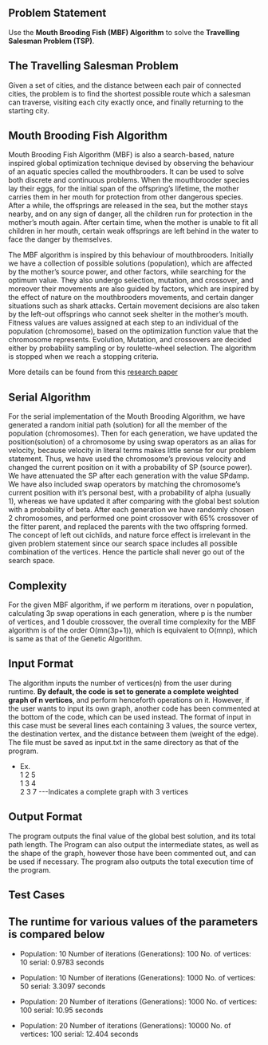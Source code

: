## Problem Statement
Use the **Mouth Brooding Fish (MBF) Algorithm** to solve the **Travelling Salesman Problem (TSP)**.

## The Travelling Salesman Problem
Given a set of cities, and the distance between each pair of connected cities, the problem is to find the shortest possible route which a salesman can traverse, visiting each city exactly once, and finally returning to the starting city.

## Mouth Brooding Fish Algorithm
Mouth Brooding Fish Algorithm (MBF) is also a search-based, nature inspired global optimization technique devised by observing the behaviour of an aquatic species called the mouthbrooders. It can be used to solve both discrete and continuous problems. When the mouthbrooder species lay their eggs, for the initial span of the offspring’s lifetime, the mother carries them in her mouth for protection from other dangerous species. After a while, the offsprings are released in the sea, but the mother stays nearby, and on any sign of danger, all the children run for protection in the mother’s mouth again. After certain time, when the mother is unable to fit all children in her mouth, certain weak offsprings are left behind in the water to face the danger by themselves.

The MBF algorithm is inspired by this behaviour of mouthbrooders. Initially we have a collection of possible solutions (population), which are affected by the mother’s source power, and other factors, while searching for the optimum value. They also undergo selection, mutation, and crossover, and moreover their movements are also guided by factors, which are inspired by the effect of nature on the mouthbrooders movements, and certain danger situations such as shark attacks. Certain movement decisions are also taken by the left-out offsprings who cannot seek shelter in the mother’s mouth. Fitness values are values assigned at each step to an individual of the population (chromosome), based on the optimization function value that the chromosome represents. Evolution, Mutation, and crossovers are decided either by probability sampling or by roulette-wheel selection. The algorithm is stopped when we reach a stopping criteria.

More details can be found from this [research paper](https://www.researchgate.net/publication/320104406_Tackling_global_optimization_problems_with_a_novel_algorithm_-_Mouth_Brooding_Fish_algorithm)

## Serial Algorithm
For the serial implementation of the Mouth Brooding Algorithm, we have generated a random initial path (solution) for all the member of the population (chromosomes). Then for each generation, we have updated the position(solution) of a chromosome by using swap operators as an alias for velocity, because velocity in literal terms makes little sense for our problem statement. Thus, we have used the chromosome’s previous velocity and changed the current position on it with a probability of SP (source power). We have attenuated the SP after each generation with the value SPdamp. We have also included swap operators by matching the chromosome’s current position with it’s personal best, with a probability of alpha (usually 1), whereas we have updated it after comparing with the global best solution with a probability of beta. After each generation we have randomly chosen 2 chromosomes, and performed one point crossover with 65% crossover of the fitter parent, and replaced the parents with the two offspring formed. The concept of left out cichlids, and nature force effect is irrelevant in the given problem statement since our search space includes all possible combination of the vertices. Hence the particle shall never go out of the search space.

## Complexity
For the given MBF algorithm, if we perform m iterations, over n population, calculating 3p swap operations in each generation, where p is the number of vertices, and 1 double crossover, the overall time complexity for the MBF algorithm is of the order O(mn(3p+1)), which is equivalent to O(mnp), which is same as that of the Genetic Algorithm. 

## Input Format
The algorithm inputs the number of vertices(n) from the user during runtime. **By default, the code is set to generate a complete weighted graph of n vertices**, and perform henceforth operations on it. However, if the user wants to input its own graph, another code has been commented at the bottom of the code, which can be used instead. The format of input in this case must be several lines each containing 3 values, the source vertex, the destination vertex, and the distance between them (weight of the edge). The file must be saved as input.txt in the same directory as that of the program.
- Ex.\
        1 2 5\
        1 3 4\
        2 3 7			---Indicates a complete graph with 3 vertices


## Output Format
The program outputs the final value of the global best solution, and its total path length. The Program can also output the intermediate states, as well as the shape of the graph, however those have been commented out, and can be used if necessary. The program also outputs the total execution time of the program.
 
## Test Cases
## The runtime for various values of the parameters is compared below


-   Population: 10
    Number of iterations (Generations): 100
    No. of vertices: 10
    serial: 0.9783 seconds

-   Population: 10
    Number of iterations (Generations): 1000
    No. of vertices: 50
    serial: 3.3097 seconds

-   Population: 20
    Number of iterations (Generations): 1000
    No. of vertices: 100
    serial: 10.95 seconds

-   Population: 20
    Number of iterations (Generations): 10000
    No. of vertices: 100
    serial: 12.404 seconds